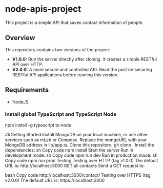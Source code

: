 # node-apis-project

This project is a simple API that saves contact information of people.

## Overview

This repository contains two versions of the project:

- **V1.0.0:** Run the server directly after cloning. It creates a simple RESTful API over HTTP.
- **V2.0.0:** A more secure and controlled API. Read the post on securing RESTful API applications before running this version.

## Requirements

- NodeJS

### Install global TypeScript and TypeScript Node

npm install -g typescript ts-node

##Getting Started
Install MongoDB on your local machine, or use other services such as mLab or Compose.
Replace the mongoURL with your MongoDB address in lib/app.ts.
Clone this repository:
git clone <your-repository-url> .
Install the dependencies:
sh
Copy code
npm install
Start the server
Run in development mode:
sh
Copy code
npm run dev
Run in production mode:
sh
Copy code
npm run prod
Testing
Testing over HTTP (tag v1.0.0)
The default URL is: http://localhost:3000
GET all contacts
Send a GET request to:

bash
Copy code
http://localhost:3000/contact/
Testing over HTTPS (tag v2.0.0)
The default URL is: https://localhost:3000
